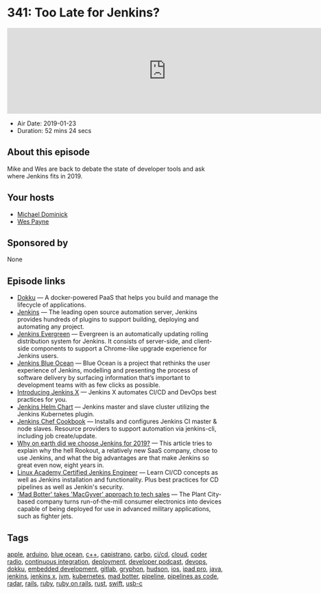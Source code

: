 # 341: Too Late for Jenkins?

<iframe src="https://player.fireside.fm/v2/MLf2ZzhC+rfWT9IT4?theme=dark" width="740" height="200" frameborder="0" scrolling="no"></iframe>

* Air Date: 2019-01-23
* Duration: 52 mins 24 secs

## About this episode

Mike and Wes are back to debate the state of developer tools and ask where Jenkins fits in 2019.

## Your hosts
* [Michael Dominick](https://coder.show/hosts/michael)
* [Wes Payne](https://coder.show/hosts/wespayne)

## Sponsored by

None



## Episode links

  * [Dokku](http://dokku.viewdocs.io/dokku/ "Dokku") — A docker-powered PaaS that helps you build and manage the lifecycle of applications.
  * [Jenkins](https://jenkins.io/ "Jenkins") — The leading open source automation server, Jenkins provides hundreds of plugins to support building, deploying and automating any project.
  * [Jenkins Evergreen](https://jenkins.io/projects/evergreen/ "Jenkins Evergreen") — Evergreen is an automatically updating rolling distribution system for Jenkins. It consists of server-side, and client-side components to support a Chrome-like upgrade experience for Jenkins users.
  * [Jenkins Blue Ocean](https://jenkins.io/blog/2016/05/26/introducing-blue-ocean/ "Jenkins Blue Ocean") — Blue Ocean is a project that rethinks the user experience of Jenkins, modelling and presenting the process of software delivery by surfacing information that’s important to development teams with as few clicks as possible.
  * [Introducing Jenkins X](https://jenkins.io/blog/2018/03/19/introducing-jenkins-x/ "Introducing Jenkins X") — Jenkins X automates CI/CD and DevOps best practices for you.
  * [Jenkins Helm Chart](https://github.com/helm/charts/tree/master/stable/jenkins "Jenkins Helm Chart") — Jenkins master and slave cluster utilizing the Jenkins Kubernetes plugin.
  * [Jenkins Chef Cookbook](https://github.com/chef-cookbooks/jenkins "Jenkins Chef Cookbook") — Installs and configures Jenkins CI master & node slaves. Resource providers to support automation via jenkins-cli, including job create/update.
  * [Why on earth did we choose Jenkins for 2019?](https://www.rookout.com/why-on-earth-did-we-choose-jenkins-for-2019/ "Why on earth did we choose Jenkins for 2019?") — This article tries to explain why the hell Rookout, a relatively new SaaS company, chose to use Jenkins, and what the big advantages are that make Jenkins so great even now, eight years in. 
  * [Linux Academy Certified Jenkins Engineer](https://linuxacademy.com/devops/training/course/name/certified-jenkins-engineer-2018 "Linux Academy Certified Jenkins Engineer") — Learn CI/CD concepts as well as Jenkins installation and functionality. Plus best practices for CD pipelines as well as Jenkin's security.
  * ['Mad Botter' takes 'MacGyver' approach to tech sales](https://www.businessobserverfl.com/article/mad-botter-tampa-michael-dominick "'Mad Botter' takes 'MacGyver' approach to tech sales") — The Plant City-based company turns run-of-the-mill consumer electronics into devices capable of being deployed for use in advanced military applications, such as fighter jets.



## Tags

[apple](https://coder.show/tags/apple), [arduino](https://coder.show/tags/arduino), [blue ocean](https://coder.show/tags/blue%20ocean), [c++](https://coder.show/tags/c++), [capistrano](https://coder.show/tags/capistrano), [carbo](https://coder.show/tags/carbo), [ci/cd](https://coder.show/tags/ci%2Fcd), [cloud](https://coder.show/tags/cloud), [coder radio](https://coder.show/tags/coder%20radio), [continuous integration](https://coder.show/tags/continuous%20integration), [deployment](https://coder.show/tags/deployment), [developer podcast](https://coder.show/tags/developer%20podcast), [devops](https://coder.show/tags/devops), [dokku](https://coder.show/tags/dokku), [embedded development](https://coder.show/tags/embedded%20development), [gitlab](https://coder.show/tags/gitlab), [gryphon](https://coder.show/tags/gryphon), [hudson](https://coder.show/tags/hudson), [ios](https://coder.show/tags/ios), [ipad pro](https://coder.show/tags/ipad%20pro), [java](https://coder.show/tags/java), [jenkins](https://coder.show/tags/jenkins), [jenkins x](https://coder.show/tags/jenkins%20x), [jvm](https://coder.show/tags/jvm), [kubernetes](https://coder.show/tags/kubernetes), [mad botter](https://coder.show/tags/mad%20botter), [pipeline](https://coder.show/tags/pipeline), [pipelines as code](https://coder.show/tags/pipelines%20as%20code), [radar](https://coder.show/tags/radar), [rails](https://coder.show/tags/rails), [ruby](https://coder.show/tags/ruby), [ruby on rails](https://coder.show/tags/ruby%20on%20rails), [rust](https://coder.show/tags/rust), [swift](https://coder.show/tags/swift), [usb-c](https://coder.show/tags/usb-c)